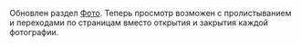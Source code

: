 Обновлен раздел [Фото](https://egaxegax.appspot.com/fotos/). Теперь просмотр возможен с пролистыванием и переходами по страницам вместо открытия и закрытия каждой фотографии.